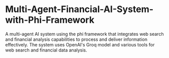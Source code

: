 # Multi-Agent-Financial-AI-System-with-Phi-Framework

A multi-agent AI system using the phi framework that integrates web search and financial analysis 
capabilities to process and deliver information effectively. The system uses OpenAI's Groq model 
and various tools for web search and financial data analysis.


